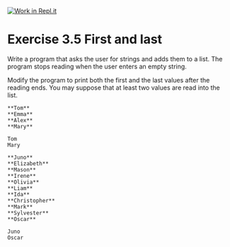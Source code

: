 [![Work in Repl.it](https://classroom.github.com/assets/work-in-replit-14baed9a392b3a25080506f3b7b6d57f295ec2978f6f33ec97e36a161684cbe9.svg)](https://classroom.github.com/online_ide?assignment_repo_id=3455268&assignment_repo_type=AssignmentRepo)
# Exercise 3.5 First and last

Write a program that asks the user for strings and adds them to a list. The program stops reading when the user enters an empty string.

Modify the program to print both the first and the last values after the reading ends. You may suppose that at least two values are read into the list.

```plaintext
**Tom**
**Emma**
**Alex**
**Mary**

Tom
Mary
```

```plaintext
**Juno**
**Elizabeth**
**Mason**
**Irene**
**Olivia**
**Liam**
**Ida**
**Christopher**
**Mark**
**Sylvester**
**Oscar**

Juno
Oscar
```
